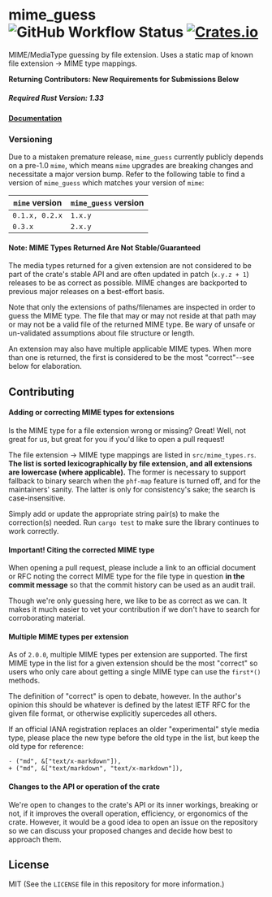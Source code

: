 # mime_guess ![GitHub Workflow Status](https://img.shields.io/github/actions/workflow/status/abonander/mime_guess/rust.yml?branch=master) [![Crates.io](https://img.shields.io/crates/v/mime_guess.svg)](https://crates.io/crates/mime_guess)

MIME/MediaType guessing by file extension. 
Uses a static map of known file extension -> MIME type mappings.

**Returning Contributors: New Requirements for Submissions Below**

##### Required Rust Version: 1.33

#### [Documentation](https://docs.rs/mime_guess/)

### Versioning

Due to a mistaken premature release, `mime_guess` currently publicly depends on a pre-1.0 `mime`,
which means `mime` upgrades are breaking changes and necessitate a major version bump. 
Refer to the following table to find a version of `mime_guess` which matches your version of `mime`:

| `mime` version | `mime_guess` version |
|----------------|----------------------|
| `0.1.x, 0.2.x` | `1.x.y` |
| `0.3.x`        | `2.x.y` |

#### Note: MIME Types Returned Are Not Stable/Guaranteed
The media types returned for a given extension are not considered to be part of the crate's
 stable API and are often updated in patch (`x.y.z + 1`) releases to be as correct as possible. MIME
 changes are backported to previous major releases on a best-effort basis.
 
Note that only the extensions of paths/filenames are inspected in order to guess the MIME type. The
file that may or may not reside at that path may or may not be a valid file of the returned MIME type.
Be wary of unsafe or un-validated assumptions about file structure or length.

An extension may also have multiple applicable MIME types. When more than one is returned, the first
is considered to be the most "correct"--see below for elaboration.

Contributing
-----------

#### Adding or correcting MIME types for extensions

Is the MIME type for a file extension wrong or missing? Great! 
Well, not great for us, but great for you if you'd like to open a pull request! 

The file extension -> MIME type mappings are listed in `src/mime_types.rs`. 
**The list is sorted lexicographically by file extension, and all extensions are lowercase (where applicable).** 
The former is necessary to support fallback to binary search when the 
`phf-map` feature is turned off, and for the maintainers' sanity.
The latter is only for consistency's sake; the search is case-insensitive.

Simply add or update the appropriate string pair(s) to make the correction(s) needed. 
Run `cargo test` to make sure the library continues to work correctly.

#### Important! Citing the corrected MIME type 

When opening a pull request, please include a link to an official document or RFC noting 
the correct MIME type for the file type in question **in the commit message** so
that the commit history can be used as an audit trail.

Though we're only guessing here, we like to be as correct as we can. 
It makes it much easier to vet your contribution if we don't have to search for corroborating material.

#### Multiple MIME types per extension
As of `2.0.0`, multiple MIME types per extension are supported. The first MIME type in the list for 
a given extension should be the most "correct" so users who only care about getting a single MIME 
type can use the `first*()` methods.

The definition of "correct" is open to debate, however. In the author's opinion this should be 
whatever is defined by the latest IETF RFC for the given file format, or otherwise explicitly 
supercedes all others.

If an official IANA registration replaces an older "experimental" style media type, please
place the new type before the old type in the list, but keep the old type for reference:

```
- ("md", &["text/x-markdown"]),
+ ("md", &["text/markdown", "text/x-markdown"]),
```

#### Changes to the API or operation of the crate

We're open to changes to the crate's API or its inner workings, breaking or not, if it improves the overall operation, efficiency, or ergonomics of the crate. However, it would be a good idea to open an issue on the repository so we can discuss your proposed changes and decide how best to approach them.


License
-------

MIT (See the `LICENSE` file in this repository for more information.)
